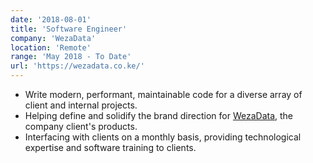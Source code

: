 ```yaml
---
date: '2018-08-01'
title: 'Software Engineer'
company: 'WezaData'
location: 'Remote'
range: 'May 2018 - To Date'
url: 'https://wezadata.co.ke/'
---
```


- Write modern, performant, maintainable code for a diverse array of client and internal projects.
- Helping define and solidify the brand direction for [WezaData](http://wezadata.co.ke), the company client's products.
- Interfacing with clients on a monthly basis, providing technological expertise and software training to clients.
